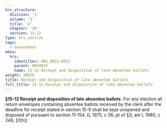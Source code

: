 ```yaml
---
hrs_structure:
  division: '1'
  volume: '1'
  title: '2'
  chapter: '15'
  section: 15-12
type: hrs_section
tags:
  - Government
menu:
  hrs:
    identifier: HRS_0015-0012
    parent: HRS0015
    name: 15-12 Receipt and disposition of late absentee ballots
weight: 26075
title: Receipt and disposition of late absentee ballots
full_title: 15-12 Receipt and disposition of late absentee ballots
---
```

**§15-12 Receipt and disposition of late absentee ballots.** For any election all return envelopes containing absentee ballots received by the clerk after the deadline for receipt stated in section 15-9 shall be kept unopened and disposed of pursuant to section 11-154\. [L 1975, c 36, pt of §3; am L 1980, c 248, §1(h)]